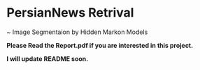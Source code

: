 # PersianNews Retrival
~ Image Segmentaion by Hidden Markon Models

**Please Read the Report.pdf if you are interested in this project.**

**I will update README soon.**
